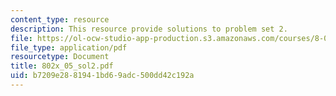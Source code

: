 ```yaml
---
content_type: resource
description: This resource provide solutions to problem set 2.
file: https://ol-ocw-studio-app-production.s3.amazonaws.com/courses/8-02x-physics-ii-electricity-magnetism-with-an-experimental-focus-spring-2005/b7209e2881941bd69adc500dd42c192a_802x_05_sol2.pdf
file_type: application/pdf
resourcetype: Document
title: 802x_05_sol2.pdf
uid: b7209e28-8194-1bd6-9adc-500dd42c192a
---
```


